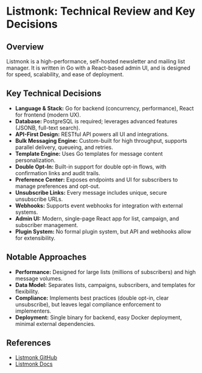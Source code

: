 # Listmonk: Technical Review and Key Decisions

## Overview
Listmonk is a high-performance, self-hosted newsletter and mailing list manager. It is written in Go with a React-based admin UI, and is designed for speed, scalability, and ease of deployment.

## Key Technical Decisions
- **Language & Stack:** Go for backend (concurrency, performance), React for frontend (modern UX).
- **Database:** PostgreSQL is required; leverages advanced features (JSONB, full-text search).
- **API-First Design:** RESTful API powers all UI and integrations.
- **Bulk Messaging Engine:** Custom-built for high throughput, supports parallel delivery, queueing, and retries.
- **Template Engine:** Uses Go templates for message content personalization.
- **Double Opt-In:** Built-in support for double opt-in flows, with confirmation links and audit trails.
- **Preference Center:** Exposes endpoints and UI for subscribers to manage preferences and opt-out.
- **Unsubscribe Links:** Every message includes unique, secure unsubscribe URLs.
- **Webhooks:** Supports event webhooks for integration with external systems.
- **Admin UI:** Modern, single-page React app for list, campaign, and subscriber management.
- **Plugin System:** No formal plugin system, but API and webhooks allow for extensibility.

## Notable Approaches
- **Performance:** Designed for large lists (millions of subscribers) and high message volumes.
- **Data Model:** Separates lists, campaigns, subscribers, and templates for flexibility.
- **Compliance:** Implements best practices (double opt-in, clear unsubscribe), but leaves legal compliance enforcement to implementers.
- **Deployment:** Single binary for backend, easy Docker deployment, minimal external dependencies.

## References
- [Listmonk GitHub](https://github.com/knadh/listmonk)
- [Listmonk Docs](https://listmonk.app/docs/)
